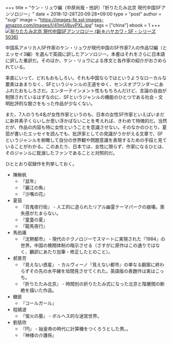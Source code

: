 +++
title = "ケン・リュウ編（中原尚哉・他訳）『折りたたみ北京 現代中国SFアンソロジー』"
date = 2018-12-28T20:09:28+09:00
type = "post"
author = "sugi"
image = "https://images-fe.ssl-images-amazon.com/images/I/41mUj8uyPXL.jpg"
tags = ["china"]
ebook = 1
+++
<a href="http://www.amazon.co.jp/exec/obidos/ASIN/4153350362/chezsugi-22/ref=nosim/" name="amazletlink" target="_blank"><img src="https://images-fe.ssl-images-amazon.com/images/I/41mUj8uyPXL.jpg" alt="折りたたみ北京 現代中国SFアンソロジー (新☆ハヤカワ・SF・シリーズ 5036)" style="border: none;" class="alignleft" /></a>

中国系アメリカ人SF作家のケン・リュウが現代中国のSF作家7人の作品12編（とエッセイ3編）を選んで英語に訳したアンソロジー。本書はそれをさらに日本語に訳した重訳だ。そのほか、ケン・リュウによる序文と各作家の紹介がおさめられている。

率直にいって、どれもおもしろい。それも中国ならではというようなローカルな要素はあまりなく、SFというジャンルの王道をゆく、センスオブワンダーにあふれたおもしろさだ。エンターテインメント性ももちろんだけど、言論の自由が制限されているはずなのに、SFというジャンルの機能のひとつである社会・文明批評的な鋭さをもった作品が少なくない。

また、7人のうち4名が女性作家というのも、日本の女性SF作家といえばいまだに新井素子くらいしか思い浮かばないことを考えれば、きわめて特徴的だ。当然だが、作品の内容も特に女性ということを意識させない。そのなかのひとり、夏笳が書いたエッセイを読んでも、批評家としての見識がうかがえる文章で、SFというジャンルを俯瞰して自分の世界観や問題意識を表現するための手段と見ていることがわかる。このあたり、日本では、女性に限らず、作家になるひとは、そのジャンルに耽溺したファンであることと対照的だ。

ひととおり収録作を列挙しておく。

- 陳楸帆
  - 『鼠年』
  - 『麗江の魚』
  - 『沙嘴の花』 
- 夏笳
  - 『百鬼夜行街』 - 人工的に造られたリアル幽霊テーマパークの崩壊。喪失感がたまらない。
  - 『童童の夏』 
  - 『龍馬夜行』
- 馬伯庸
  - 『沈黙都市』 - 現代のテクノロジーでスマートに実現された『1984』の世界。中国の検閲体制の暗示させる（さすがに原作はこの通りではなく、飜訳にあたり加筆・修正したとのこと）。
- 郝景芳
  - 『見えない惑星』 - カルヴィーノ『見えない都市』の単なる翻案に終わらずその先の水平線を垣間見させてくれた。英語版の表題作は実はこっち。
  - 『折りたたみ北京』 - 時間別の折りたたみ式になった北京と階層間の断絶を描いた作品。
- 糖匪
  - 『コールガール』
- 程婧波
  - 『蛍火の墓』 - ボルヘス的な迷宮世界。
- 劉慈欣
  - 『円』 - 始皇帝の時代に計算機をつくろうとした男。。
  - 『神様の介護係』 

